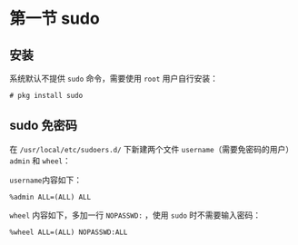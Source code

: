 # 第一节 sudo

## 安装

系统默认不提供 `sudo` 命令，需要使用 `root` 用户自行安装：

```
# pkg install sudo
```

## sudo 免密码



在 `/usr/local/etc/sudoers.d/` 下新建两个文件 `username`（需要免密码的用户）`admin` 和 `wheel`：

`username`内容如下：

```
%admin ALL=(ALL) ALL
```

`wheel` 内容如下，多加一行 `NOPASSWD:` ，使用 `sudo` 时不需要输入密码：

```
%wheel ALL=(ALL) NOPASSWD:ALL
```

